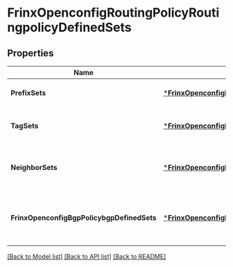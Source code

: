 # FrinxOpenconfigRoutingPolicyRoutingpolicyDefinedSets

## Properties
Name | Type | Description | Notes
------------ | ------------- | ------------- | -------------
**PrefixSets** | [***FrinxOpenconfigRoutingPolicyPrefixsettopPrefixSets**](frinx.openconfig.routing.policy.prefixsettop.PrefixSets.md) | Optional[Enclosing container ] REF:Optional.empty | [optional] [default to null]
**TagSets** | [***FrinxOpenconfigRoutingPolicyTagsettopTagSets**](frinx.openconfig.routing.policy.tagsettop.TagSets.md) | Optional[Enclosing container for the list of tag sets.] REF:Optional.empty | [optional] [default to null]
**NeighborSets** | [***FrinxOpenconfigRoutingPolicyNeighborsettopNeighborSets**](frinx.openconfig.routing.policy.neighborsettop.NeighborSets.md) | Optional[Enclosing container for the list of neighbor set definitions] REF:Optional.empty | [optional] [default to null]
**FrinxOpenconfigBgpPolicybgpDefinedSets** | [***FrinxOpenconfigBgpPolicyRoutingpolicyDefinedsetsBgpDefinedSets**](frinx.openconfig.bgp.policy.routingpolicy.definedsets.BgpDefinedSets.md) | Optional[BGP-related set definitions for policy match conditions] REF:Optional.empty | [optional] [default to null]

[[Back to Model list]](../README.md#documentation-for-models) [[Back to API list]](../README.md#documentation-for-api-endpoints) [[Back to README]](../README.md)



